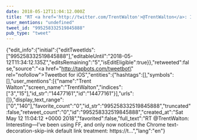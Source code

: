 ```yaml
---
date: 2018-05-12T11:04:12.000Z
title: "RT <a href='http://twitter.com/TrentWalton'>@TrentWalton</a>: Interesting—I’ve been using FF, and only now noticed the Chrome text-decoration-skip-ink default link treatment: https://t…″"
user_mentions: "undefined"
tweet_id: "995258332519845888"
pub_type: "tweet"
---
```

{"edit_info":{"initial":{"editTweetIds":["995258332519845888"],"editableUntil":"2018-05-12T11:34:12.135Z","editsRemaining":"5","isEditEligible":true}},"retweeted":false,"source":"<a href=\"http://tapbots.com/tweetbot\" rel=\"nofollow\">Tweetbot for iΟS</a>","entities":{"hashtags":[],"symbols":[],"user_mentions":[{"name":"Trent Walton","screen_name":"TrentWalton","indices":["3","15"],"id_str":"14477161","id":"14477161"}],"urls":[]},"display_text_range":["0","140"],"favorite_count":"0","id_str":"995258332519845888","truncated":false,"retweet_count":"0","id":"995258332519845888","created_at":"Sat May 12 11:04:12 +0000 2018","favorited":false,"full_text":"RT @TrentWalton: Interesting—I’ve been using FF, and only now noticed the Chrome text-decoration-skip-ink default link treatment: https://t…","lang":"en"}

